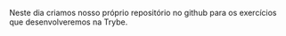 Neste dia criamos nosso próprio repositório no github para os exercícios que desenvolveremos na Trybe.
